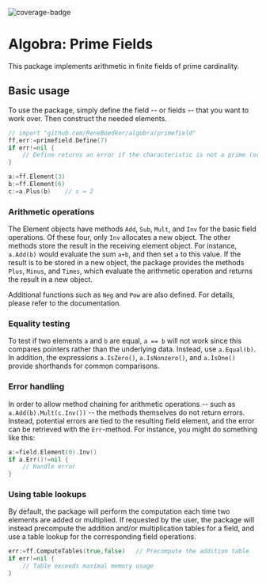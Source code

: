 ![coverage-badge](https://img.shields.io/badge/coverage-99.3%25-brightgreen?cacheSeconds=86400&style=flat)
# Algobra: Prime Fields
This package implements arithmetic in finite fields of prime cardinality.

## Basic usage
To use the package, simply define the field -- or fields -- that you want to work over. Then construct the needed elements.
```go
// import "github.com/ReneBoedker/algobra/primefield"
ff,err:=primefield.Define(7)
if err!=nil {
    // Define returns an error if the characteristic is not a prime (or too large)
}

a:=ff.Element(3)
b:=ff.Element(6)
c:=a.Plus(b)    // c = 2
```

### Arithmetic operations
The Element objects have methods `Add`, `Sub`, `Mult`, and `Inv` for the basic field operations. Of these four, only `Inv` allocates a new object. The other methods store the result in the receiving element object. For instance, `a.Add(b)` would evaluate the sum `a+b`, and then set `a` to this value. If the result is to be stored in a new object, the package provides the methods `Plus`, `Minus`, and `Times`, which evaluate the arithmetic operation and returns the result in a new object.

Additional functions such as `Neg` and `Pow` are also defined. For details, please refer to the documentation.

### Equality testing
To test if two elements `a` and `b` are equal, `a == b` will not work since this compares pointers rather than the underlying data. Instead, use `a.Equal(b)`. In addition, the expressions `a.IsZero()`, `a.IsNonzero()`, and `a.IsOne()` provide shorthands for common comparisons.

### Error handling
In order to allow method chaining for arithmetic operations -- such as `a.Add(b).Mult(c.Inv())` -- the methods themselves do not return errors. Instead, potential errors are tied to the resulting field element, and the error can be retrieved with the `Err`-method. For instance, you might do something like this:
``` go
a:=field.Element(0).Inv()
if a.Err()!=nil {
    // Handle error
}
```

### Using table lookups
By default, the package will perform the computation each time two elements are added or multiplied. If requested by the user, the package will instead precompute the addition and/or multiplication tables for a field, and use a table lookup for the corresponding field operations.
```go
err:=ff.ComputeTables(true,false)   // Precompute the addition table
if err!=nil {
    // Table exceeds maximal memory usage
}
```
